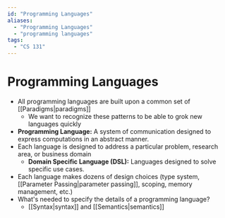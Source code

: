 ```yaml
---
id: "Programming Languages"
aliases:
  - "Programming Languages"
  - "programming languages"
tags:
  - "CS 131"
---
```


# Programming Languages

- All programming languages are built upon a common set of
  [[Paradigms|paradigms]]
  - We want to recognize these patterns to be able to grok new languages quickly
  <!-- Definition: Programming Language -->
- **Programming Language:** A system of communication designed to express
  computations in an abstract manner.
- Each language is designed to address a particular problem, research area, or
  business domain
  <!-- Definition: Domain Specific Language (DSL) -->
  - **Domain Specific Language (DSL):** Languages designed to solve specific use
    cases.
- Each language makes dozens of design choices (type system,
  [[Parameter Passing|parameter passing]], scoping, memory management, etc.)
- What's needed to specify the details of a programming language?
  - [[Syntax|syntax]] and [[Semantics|semantics]]
